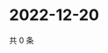 # 2022-12-20

共 0 条

<!-- BEGIN WEIBO -->
<!-- 最后更新时间 Tue Dec 20 2022 02:17:02 GMT+0800 (China Standard Time) -->

<!-- END WEIBO -->
